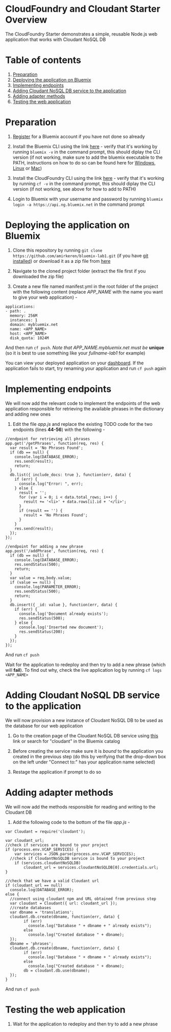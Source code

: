 # CloudFoundry and Cloudant Starter Overview

The CloudFoundry Starter demonstrates a simple, reusable Node.js web application that works with Cloudant NoSQL DB

# Table of contents
1. [Preparation](https://github.com/amirkeren/bluemix-lab1/blob/master/README.md#preparation)
2. [Deploying the application on Bluemix](https://github.com/amirkeren/bluemix-lab1/blob/master/README.md#deploying-the-application-on-bluemix)
3. [Implementing endpoints](https://github.com/amirkeren/bluemix-lab1/blob/master/README.md#implementing-endpoints)
4. [Adding Cloudant NoSQL DB service to the application](https://github.com/amirkeren/bluemix-lab1/blob/master/README.md#adding-cloudant-nosql-db-service-to-the-application)
5. [Adding adapter methods](https://github.com/amirkeren/bluemix-lab1/blob/master/README.md#adding-adapter-methods)
6. [Testing the web application](https://github.com/amirkeren/bluemix-lab1/blob/master/README.md#testing-the-web-application)

# Preparation

1. [Register](https://console.ng.bluemix.net/registration) for a Bluemix account if you have not done so already

2. Install the Bluemix CLI using the link [here](http://clis.ng.bluemix.net/ui/home.html) - verify that it's working by running `bluemix -v` in the command prompt, this should diplay the CLI version (if not working, make sure to add the bluemix executable to the PATH, instructions on how to do so can be found here for [Windows](http://www.computerhope.com/issues/ch000549.htm), [Linux](http://www.troubleshooters.com/linux/prepostpath.htm) or [Mac](http://architectryan.com/2012/10/02/add-to-the-path-on-mac-os-x-mountain-lion/#.WH9RLbZ96L8))

3. Install the CloudFoundry CLI using the link [here](https://github.com/cloudfoundry/cli/releases) - verify that it's working by running `cf -v` in the command prompt, this should diplay the CLI version (if not working, see above for how to add to PATH)

4. Login to Bluemix with your username and password by running `bluemix login -a https://api.ng.bluemix.net` in the command prompt

# Deploying the application on Bluemix

1. Clone this repository by running `git clone https://github.com/amirkeren/bluemix-lab1.git` (if you have [git installed](https://git-scm.com/downloads)) or download it as a zip file from [here](https://github.com/amirkeren/bluemix-lab1/archive/master.zip)

2. Navigate to the cloned project folder (extract the file first if you downloaded the zip file)

3. Create a new file named manifest.yml in the root folder of the project with the following content (replace *APP_NAME* with the name you want to give your web application) - 

```
applications:
- path: .
  memory: 256M
  instances: 1
  domain: mybluemix.net
  name: <APP_NAME>
  host: <APP_NAME>
  disk_quota: 1024M
```

And then run `cf push`. _Note that APP_NAME.mybluemix.net must be_ **unique** (so it is best to use something like your *fullname-lab1* for example)

You can view your deployed application on your [dashboard](https://console.ng.bluemix.net/dashboard/apps). If the application fails to start, try renaming your application and run `cf push` again

# Implementing endpoints

We will now add the relevant code to implement the endpoints of the web application responsible for retrieving the available phrases in the dictionary and adding new ones

1. Edit the file *app.js* and replace the existing TODO code for the two endpoints (lines **44-56**) with the following -

```
//endpoint for retrieving all phrases
app.get('/getPhrases', function(req, res) {
  var result = 'No Phrases Found';
  if (db == null) {
    console.log(DATABASE_ERROR);
    res.send(result);
    return;
  }
  db.list({ include_docs: true }, function(err, data) {
    if (err) {
      console.log("Error: ", err);
    } else {
      result = '';
      for (var i = 0; i < data.total_rows; i++) {
        result += '<li>' + data.rows[i].id + '</li>';
      }
      if (result == '') {
      	result = 'No Phrases Found';
      }
    }
    res.send(result);
  });
});

//endpoint for adding a new phrase
app.post('/addPhrase', function(req, res) {
  if (db == null) {
    console.log(DATABASE_ERROR);
    res.sendStatus(500);
    return;
  }
  var value = req.body.value;
  if (value == null) {
    console.log(PARAMETER_ERROR);
    res.sendStatus(500);
    return;
  }
  db.insert({ _id: value }, function(err, data) {
    if (err) {
      console.log('Document already exists');
      res.sendStatus(500);      
    } else {
      console.log('Inserted new document');
      res.sendStatus(200);
    }
  });
});
```

And run `cf push`

Wait for the application to redeploy and then try to add a new phrase (which will **fail**). 
To find out why, check the live application log by running `cf logs <APP_NAME>`

# Adding Cloudant NoSQL DB service to the application

We will now provision a new instance of Cloudant NoSQL DB to be used as the database for our web application

1. Go to the creation page of the Cloudant NoSQL DB service using [this](https://console.ng.bluemix.net/catalog/services/cloudant-nosql-db/) link or search for "cloudant" in the Bluemix catalog

2. Before creating the service make sure it is *bound* to the application you created in the previous step (do this by verifying that the drop-down box on the left under "Connect to:" has your application name selected)

3. Restage the application if prompt to do so

# Adding adapter methods

We will now add the methods responsible for reading and writing to the Cloudant DB

1. Add the following code to the bottom of the file *app.js* - 

```
var Cloudant = require('cloudant');

var cloudant_url;
//check if services are bound to your project
if (process.env.VCAP_SERVICES) {
    var services = JSON.parse(process.env.VCAP_SERVICES);
  //check if CloudantNoSQLDB service is bound to your project
    if (services.cloudantNoSQLDB)
        cloudant_url = services.cloudantNoSQLDB[0].credentials.url;
}

//check that we have a valid Cloudant url
if (cloudant_url == null)
  console.log(DATABASE_ERROR);
else {
  //connect using cloudant npm and URL obtained from previous step
  var cloudant = Cloudant({ url: cloudant_url });
  //create databases
  var dbname = 'translations';
  cloudant.db.create(dbname, function(err, data) {
        if (err)
          console.log("Database " + dbname + " already exists");
        else
          console.log("Created database " + dbname);
  });
  dbname = 'phrases';
  cloudant.db.create(dbname, function(err, data) {
        if (err)
          console.log("Database " + dbname + " already exists");
        else
          console.log("Created database " + dbname);
        db = cloudant.db.use(dbname);
  });
}
```

And run `cf push`

# Testing the web application

1. Wait for the application to redeploy and then try to add a new phrase
